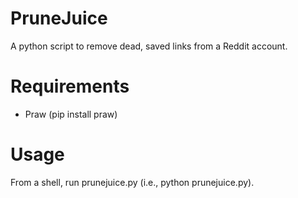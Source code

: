 PruneJuice
==========

A python script to remove dead, saved links from a Reddit account.

Requirements
==========

* Praw (pip install praw)

Usage
==========

From a shell, run prunejuice.py (i.e., python prunejuice.py).
